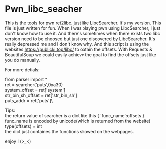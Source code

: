 # Pwn_libc_seacher
This is the tools for pwn ret2libc. just like LibcSearcher. It's my version.
This file is just written for fun.
When I was playing pwn using LibcSearcher, I just don't know how to use it. And there's sometimes when there exists two libc version need to be choosed but just one discovered by LibcSearcher. It's really depressed me and I don't know why.
And this script is using the websites https://publicki.top/libc/ to obtain the offsets.
With Requests & BeautifulSoup we could easily achieve the goal to find the offsets just like you do manually.

For more detials:

from parser import * \
ret = searcher('puts',0xa30) \
system_offset = ret['system']\
str_bin_sh_offset = ret['str_bin_sh']\
puts_addr = ret['puts']\

Tips:\
the return value of searcher is a dict like this { 'func_name':offsets }\
func_name is encoded by unicode(which is returned from the website)\
type(offsets) = int\
the dict just containes the functions showed on the webpages. 

enjoy !  (>_<)
